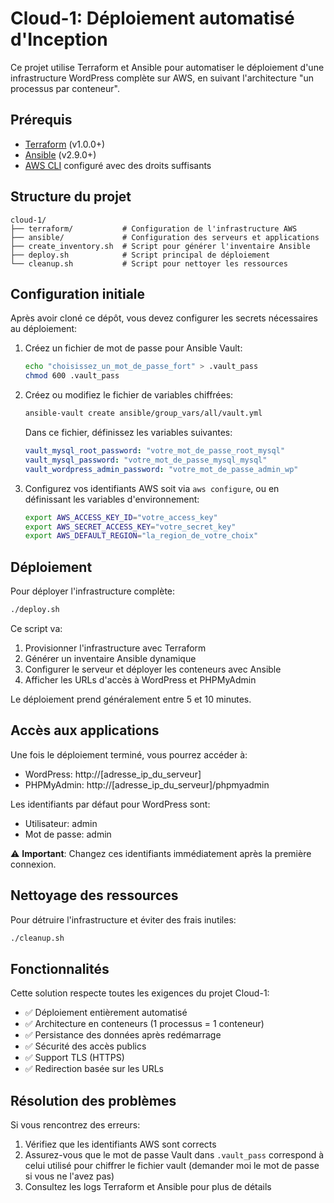 # Cloud-1: Déploiement automatisé d'Inception

Ce projet utilise Terraform et Ansible pour automatiser le déploiement d'une infrastructure WordPress complète sur AWS, en suivant l'architecture "un processus par conteneur".

## Prérequis

- [Terraform](https://developer.hashicorp.com/terraform/downloads) (v1.0.0+)
- [Ansible](https://docs.ansible.com/ansible/latest/installation_guide/intro_installation.html) (v2.9.0+)
- [AWS CLI](https://docs.aws.amazon.com/cli/latest/userguide/getting-started-install.html) configuré avec des droits suffisants

## Structure du projet

```
cloud-1/
├── terraform/           # Configuration de l'infrastructure AWS
├── ansible/             # Configuration des serveurs et applications
├── create_inventory.sh  # Script pour générer l'inventaire Ansible
├── deploy.sh            # Script principal de déploiement
└── cleanup.sh           # Script pour nettoyer les ressources
```

## Configuration initiale

Après avoir cloné ce dépôt, vous devez configurer les secrets nécessaires au déploiement:

1. Créez un fichier de mot de passe pour Ansible Vault:
   ```bash
   echo "choisissez_un_mot_de_passe_fort" > .vault_pass
   chmod 600 .vault_pass
   ```

2. Créez ou modifiez le fichier de variables chiffrées:
   ```bash
   ansible-vault create ansible/group_vars/all/vault.yml
   ```

   Dans ce fichier, définissez les variables suivantes:
   ```yaml
   vault_mysql_root_password: "votre_mot_de_passe_root_mysql"
   vault_mysql_password: "votre_mot_de_passe_mysql_mysql"
   vault_wordpress_admin_password: "votre_mot_de_passe_admin_wp"
   ```

3. Configurez vos identifiants AWS soit via `aws configure`, ou en définissant les variables d'environnement:
   ```bash
   export AWS_ACCESS_KEY_ID="votre_access_key"
   export AWS_SECRET_ACCESS_KEY="votre_secret_key"
   export AWS_DEFAULT_REGION="la_region_de_votre_choix"
   ```

## Déploiement

Pour déployer l'infrastructure complète:

```bash
./deploy.sh
```

Ce script va:
1. Provisionner l'infrastructure avec Terraform
2. Générer un inventaire Ansible dynamique
3. Configurer le serveur et déployer les conteneurs avec Ansible
4. Afficher les URLs d'accès à WordPress et PHPMyAdmin

Le déploiement prend généralement entre 5 et 10 minutes.

## Accès aux applications

Une fois le déploiement terminé, vous pourrez accéder à:
- WordPress: http://[adresse_ip_du_serveur]
- PHPMyAdmin: http://[adresse_ip_du_serveur]/phpmyadmin

Les identifiants par défaut pour WordPress sont:
- Utilisateur: admin
- Mot de passe: admin

⚠️ **Important**: Changez ces identifiants immédiatement après la première connexion.

## Nettoyage des ressources

Pour détruire l'infrastructure et éviter des frais inutiles:

```bash
./cleanup.sh
```

## Fonctionnalités

Cette solution respecte toutes les exigences du projet Cloud-1:
- ✅ Déploiement entièrement automatisé
- ✅ Architecture en conteneurs (1 processus = 1 conteneur)
- ✅ Persistance des données après redémarrage
- ✅ Sécurité des accès publics
- ✅ Support TLS (HTTPS)
- ✅ Redirection basée sur les URLs

## Résolution des problèmes

Si vous rencontrez des erreurs:
1. Vérifiez que les identifiants AWS sont corrects
2. Assurez-vous que le mot de passe Vault dans `.vault_pass` correspond à celui utilisé pour chiffrer le fichier vault (demander moi le mot de passe si vous ne l'avez pas)
3. Consultez les logs Terraform et Ansible pour plus de détails
